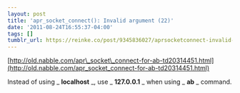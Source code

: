 ```yaml
---
layout: post
title: 'apr_socket_connect(): Invalid argument (22)'
date: '2011-08-24T16:55:37-04:00'
tags: []
tumblr_url: https://reinke.co/post/9345836027/aprsocketconnect-invalid-argument-22
---
```

[http://old.nabble.com/apr\_socket\_connect-for-ab-td20314451.html](http://old.nabble.com/apr_socket_connect-for-ab-td20314451.html)

Instead of using _ **localhost** _, use _ **127.0.0.1** _ when using _ **ab** _ command.

